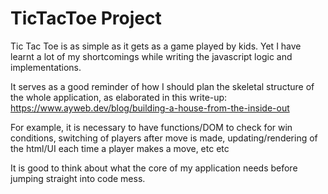 # TicTacToe Project

Tic Tac Toe is as simple as it gets as a game played by kids. Yet I have learnt a lot of my shortcomings while writing the javascript logic and implementations.

It serves as a good reminder of how I should plan the skeletal structure of the whole application, as elaborated in this write-up: https://www.ayweb.dev/blog/building-a-house-from-the-inside-out

For example, it is necessary to have functions/DOM to check for win conditions, switching of players after move is made, updating/rendering of the html/UI each time a player makes a move, etc etc

It is good to think about what the core of my application needs before jumping straight into code mess.
